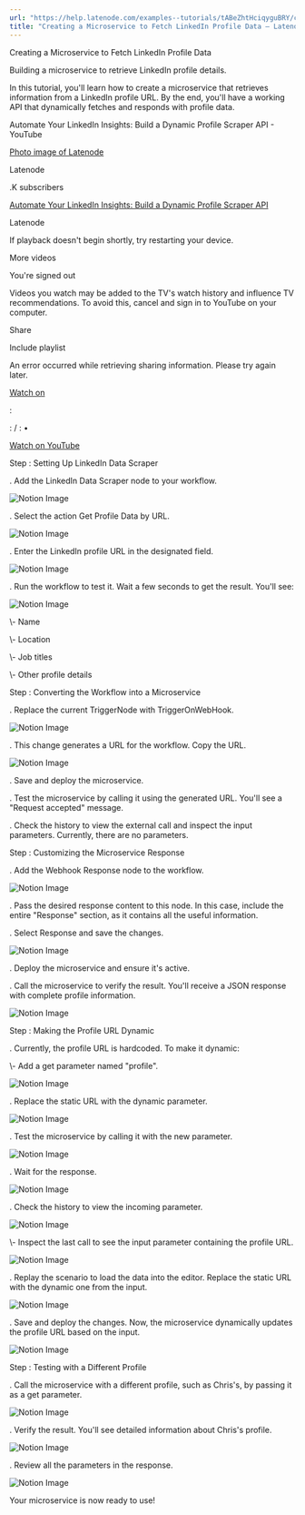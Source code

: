 ```yaml
---
url: "https://help.latenode.com/examples--tutorials/tABeZhtHciqyguBRY/creating-a-microservice-to-fetch-linkedin-profile-data/eHdUXtpgbTdRRauNAaA"
title: "Creating a Microservice to Fetch LinkedIn Profile Data – Latenode | Help Center"
---
```


 Creating a Microservice to Fetch LinkedIn Profile Data

Building a microservice to retrieve LinkedIn profile details.



In this tutorial, you'll learn how to create a microservice that retrieves information from a LinkedIn profile URL. By the end, you'll have a working API that dynamically fetches and responds with profile data.

Automate Your LinkedIn Insights: Build a Dynamic Profile Scraper API - YouTube

[Photo image of Latenode](https://www.youtube.com/channel/UCCGRBRFERVidCYtKnBA?embeds_referring_euri=https%A%F%Fhelp.latenode.com%F)

Latenode

.K subscribers

[Automate Your LinkedIn Insights: Build a Dynamic Profile Scraper API](https://www.youtube.com/watch?v=SxSWIViKAFo)

Latenode

If playback doesn't begin shortly, try restarting your device.

 More videos

You're signed out

Videos you watch may be added to the TV's watch history and influence TV recommendations. To avoid this, cancel and sign in to YouTube on your computer.

Share

Include playlist

An error occurred while retrieving sharing information. Please try again later.

[Watch on](https://www.youtube.com/watch?v=SxSWIViKAFo&embeds_referring_euri=https%A%F%Fhelp.latenode.com%F)

:

: / :
•

[Watch on YouTube](https://www.youtube.com/watch?v=SxSWIViKAFo "Watch on YouTube")

  

 Step : Setting Up LinkedIn Data Scraper

. Add the LinkedIn Data Scraper node to your workflow.

![Notion Image](https://www.notion.so/image/https%A%F%Fusercontent.clueso.io%Fefb-c-d-d-eaacf%Faacf--c-ee-daf%Fdfb--c-ba-fecc%Fimages%Ffebc-dc--f-daebfd.png?table=block&id=ad-a--ba-fdc&cache=v)

. Select the action Get Profile Data by URL.

![Notion Image](https://www.notion.so/image/https%A%F%Fusercontent.clueso.io%Fefb-c-d-d-eaacf%Faacf--c-ee-daf%Fdfb--c-ba-fecc%Fimages%Ffaa-d-c-b-abcda.png?table=block&id=ad-a--bd-fcc&cache=v)

. Enter the LinkedIn profile URL in the designated field.

![Notion Image](https://www.notion.so/image/https%A%F%Fusercontent.clueso.io%Fefb-c-d-d-eaacf%Faacf--c-ee-daf%Fdfb--c-ba-fecc%Fimages%Ffdd-be-d-d-acefe.png?table=block&id=ad-a-c-eab-fdceb&cache=v)

. Run the workflow to test it. Wait a few seconds to get the result. You'll see:

![Notion Image](https://www.notion.so/image/https%A%F%Fusercontent.clueso.io%Fefb-c-d-d-eaacf%Faacf--c-ee-daf%Fdfb--c-ba-fecc%Fimages%Ffad-f-cc-e-adacc.png?table=block&id=ad-a-bd-a-cbaef&cache=v)

\\- Name

\\- Location

\\- Job titles

\\- Other profile details

  

 Step : Converting the Workflow into a Microservice

. Replace the current TriggerNode with TriggerOnWebHook.

![Notion Image](https://www.notion.so/image/https%A%F%Fusercontent.clueso.io%Fefb-c-d-d-eaacf%Faacf--c-ee-daf%Fdfb--c-ba-fecc%Fimages%Ffaf-a-e-c-bccf.png?table=block&id=ad-a-f-afb-edfd&cache=v)

. This change generates a URL for the workflow. Copy the URL.

![Notion Image](https://www.notion.so/image/https%A%F%Fusercontent.clueso.io%Fefb-c-d-d-eaacf%Faacf--c-ee-daf%Fdfb--c-ba-fecc%Fimages%Fdad-e-fdd-af-ffc.png?table=block&id=ad-a--bca-dfb&cache=v)

. Save and deploy the microservice.

. Test the microservice by calling it using the generated URL. You'll see a "Request accepted" message.

. Check the history to view the external call and inspect the input parameters. Currently, there are no parameters.

  

 Step : Customizing the Microservice Response

. Add the Webhook Response node to the workflow.

![Notion Image](https://www.notion.so/image/https%A%F%Fusercontent.clueso.io%Fefb-c-d-d-eaacf%Faacf--c-ee-daf%Fdfb--c-ba-fecc%Fimages%Feaa-e-fd-ad-be.png?table=block&id=ad-a--ac-eaae&cache=v)

. Pass the desired response content to this node. In this case, include the entire "Response" section, as it contains all the useful information.

. Select Response and save the changes.

![Notion Image](https://www.notion.so/image/https%A%F%Fusercontent.clueso.io%Fefb-c-d-d-eaacf%Faacf--c-ee-daf%Fdfb--c-ba-fecc%Fimages%Fb-a--be-cefaab.png?table=block&id=ad-a-d-bab-fffd&cache=v)

. Deploy the microservice and ensure it's active.

. Call the microservice to verify the result. You'll receive a JSON response with complete profile information.

![Notion Image](https://www.notion.so/image/https%A%F%Fusercontent.clueso.io%Fefb-c-d-d-eaacf%Faacf--c-ee-daf%Fdfb--c-ba-fecc%Fimages%Fff-df-c-eaa-bacedcdb.png?table=block&id=ad-a-b-d-ffb&cache=v)

  

 Step : Making the Profile URL Dynamic

. Currently, the profile URL is hardcoded. To make it dynamic:

\\- Add a get parameter named "profile".

![Notion Image](https://www.notion.so/image/https%A%F%Fusercontent.clueso.io%Fefb-c-d-d-eaacf%Faacf--c-ee-daf%Fdfb--c-ba-fecc%Fimages%Faaee--a-bd-edfe.png?table=block&id=ad-a-b-adb-feef&cache=v)

. Replace the static URL with the dynamic parameter.

![Notion Image](https://www.notion.so/image/https%A%F%Fusercontent.clueso.io%Fefb-c-d-d-eaacf%Faacf--c-ee-daf%Fdfb--c-ba-fecc%Fimages%Fad-a-aa-aef-aafac.png?table=block&id=ad-a-e-b-cbaf&cache=v)

. Test the microservice by calling it with the new parameter.

![Notion Image](https://www.notion.so/image/https%A%F%Fusercontent.clueso.io%Fefb-c-d-d-eaacf%Faacf--c-ee-daf%Fdfb--c-ba-fecc%Fimages%Fbe--cfc-acf-afcefb.png?table=block&id=ad-a--cd-ddbfcf&cache=v)

. Wait for the response.

![Notion Image](https://www.notion.so/image/https%A%F%Fusercontent.clueso.io%Fefb-c-d-d-eaacf%Faacf--c-ee-daf%Fdfb--c-ba-fecc%Fimages%Ffed-c--b-ddfc.png?table=block&id=ad-a--a-cabbcbc&cache=v)

. Check the history to view the incoming parameter.

![Notion Image](https://www.notion.so/image/https%A%F%Fusercontent.clueso.io%Fefb-c-d-d-eaacf%Faacf--c-ee-daf%Fdfb--c-ba-fecc%Fimages%Fcdee-bc-bf-ab-fabbcbb.png?table=block&id=ad-a--ba-dbdfad&cache=v)

\\- Inspect the last call to see the input parameter containing the profile URL.

![Notion Image](https://www.notion.so/image/https%A%F%Fusercontent.clueso.io%Fefb-c-d-d-eaacf%Faacf--c-ee-daf%Fdfb--c-ba-fecc%Fimages%Fdbf--df-b-dac.png?table=block&id=ad-a--ef-ebddb&cache=v)

. Replay the scenario to load the data into the editor. Replace the static URL with the dynamic one from the input.

![Notion Image](https://www.notion.so/image/https%A%F%Fusercontent.clueso.io%Fefb-c-d-d-eaacf%Faacf--c-ee-daf%Fdfb--c-ba-fecc%Fimages%Fd-cc--e-edaccf.png?table=block&id=ad-a-ee-dd-cfaecea&cache=v)

. Save and deploy the changes. Now, the microservice dynamically updates the profile URL based on the input.

![Notion Image](https://www.notion.so/image/https%A%F%Fusercontent.clueso.io%Fefb-c-d-d-eaacf%Faacf--c-ee-daf%Fdfb--c-ba-fecc%Fimages%Fde-fec--acf-acff.png?table=block&id=ad-a--a-caef&cache=v)

  

 Step : Testing with a Different Profile

. Call the microservice with a different profile, such as Chris's, by passing it as a get parameter.

![Notion Image](https://www.notion.so/image/https%A%F%Fusercontent.clueso.io%Fefb-c-d-d-eaacf%Faacf--c-ee-daf%Fdfb--c-ba-fecc%Fimages%Ffddbbbed-c-a-d-acada.png?table=block&id=ad-a--a-fed&cache=v)

. Verify the result. You'll see detailed information about Chris's profile.

![Notion Image](https://www.notion.so/image/https%A%F%Fusercontent.clueso.io%Fefb-c-d-d-eaacf%Faacf--c-ee-daf%Fdfb--c-ba-fecc%Fimages%Fdae-ec-e-aca-ddebcc.png?table=block&id=ad-a-a-abff-cdfabf&cache=v)

. Review all the parameters in the response.

![Notion Image](https://www.notion.so/image/https%A%F%Fusercontent.clueso.io%Fefb-c-d-d-eaacf%Faacf--c-ee-daf%Fdfb--c-ba-fecc%Fimages%Fbac-d-dd--dded.png?table=block&id=ad-a--d-fecbd&cache=v)

  

Your microservice is now ready to use!